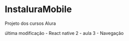 # InstaluraMobile
Projeto dos cursos Alura

última modificação - React native 2 - aula 3 - Navegação
